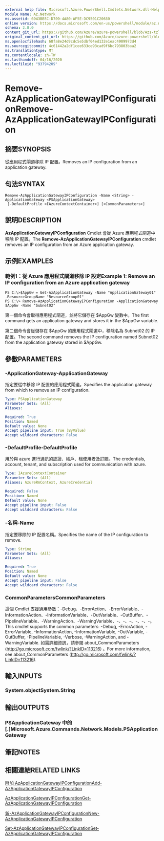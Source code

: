 ```yaml
---
external help file: Microsoft.Azure.PowerShell.Cmdlets.Network.dll-Help.xml
Module Name: Az.Network
ms.assetid: 6943BB5C-D709-4A80-AF5E-DC9501C20680
online version: https://docs.microsoft.com/en-us/powershell/module/az.network/remove-azapplicationgatewayipconfiguration
schema: 2.0.0
content_git_url: https://github.com/Azure/azure-powershell/blob/Azs-tzl/src/Network/Network/help/Remove-AzApplicationGatewayIPConfiguration.md
original_content_git_url: https://github.com/Azure/azure-powershell/blob/Azs-tzl/src/Network/Network/help/Remove-AzApplicationGatewayIPConfiguration.md
ms.openlocfilehash: 68fa8e24d9cdc5e5dbf04ed132e1eac4909973d4
ms.sourcegitcommit: 4c61442a2df1cee633ce93cad9f6bc793803baa2
ms.translationtype: MT
ms.contentlocale: zh-TW
ms.lasthandoff: 04/16/2020
ms.locfileid: "93794209"
---
```

# <span data-ttu-id="f001d-101">Remove-AzApplicationGatewayIPConfiguration</span><span class="sxs-lookup"><span data-stu-id="f001d-101">Remove-AzApplicationGatewayIPConfiguration</span></span>

## <span data-ttu-id="f001d-102">摘要</span><span class="sxs-lookup"><span data-stu-id="f001d-102">SYNOPSIS</span></span>
<span data-ttu-id="f001d-103">從應用程式閘道移除 IP 配置。</span><span class="sxs-lookup"><span data-stu-id="f001d-103">Removes an IP configuration from an application gateway.</span></span>

## <span data-ttu-id="f001d-104">句法</span><span class="sxs-lookup"><span data-stu-id="f001d-104">SYNTAX</span></span>

```
Remove-AzApplicationGatewayIPConfiguration -Name <String> -ApplicationGateway <PSApplicationGateway>
 [-DefaultProfile <IAzureContextContainer>] [<CommonParameters>]
```

## <span data-ttu-id="f001d-105">說明</span><span class="sxs-lookup"><span data-stu-id="f001d-105">DESCRIPTION</span></span>
<span data-ttu-id="f001d-106">**AzApplicationGatewayIPConfiguration** Cmdlet 會從 Azure 應用程式閘道中移除 IP 配置。</span><span class="sxs-lookup"><span data-stu-id="f001d-106">The **Remove-AzApplicationGatewayIPConfiguration** cmdlet removes an IP configuration from an Azure application gateway.</span></span>

## <span data-ttu-id="f001d-107">示例</span><span class="sxs-lookup"><span data-stu-id="f001d-107">EXAMPLES</span></span>

### <span data-ttu-id="f001d-108">範例1：從 Azure 應用程式閘道移除 IP 設定</span><span class="sxs-lookup"><span data-stu-id="f001d-108">Example 1: Remove an IP configuration from an Azure application gateway</span></span>
```
PS C:\>$AppGw = Get-AzApplicationGateway -Name "ApplicationGateway01" -ResourceGroupName "ResourceGroup01"
PS C:\> Remove-AzApplicationGatewayIPConfiguration -ApplicationGateway $AppGw -Name "Subnet02"
```

<span data-ttu-id="f001d-109">第一個命令會取得應用程式閘道，並將它儲存在 $AppGw 變數中。</span><span class="sxs-lookup"><span data-stu-id="f001d-109">The first command gets an application gateway and stores it in the $AppGw variable.</span></span>

<span data-ttu-id="f001d-110">第二個命令會從儲存在 $AppGw 的應用程式閘道中，移除名為 Subnet02 的 IP 配置。</span><span class="sxs-lookup"><span data-stu-id="f001d-110">The second command removes the IP configuration named Subnet02 from the application gateway stored in $AppGw.</span></span>

## <span data-ttu-id="f001d-111">參數</span><span class="sxs-lookup"><span data-stu-id="f001d-111">PARAMETERS</span></span>

### <span data-ttu-id="f001d-112">-ApplicationGateway</span><span class="sxs-lookup"><span data-stu-id="f001d-112">-ApplicationGateway</span></span>
<span data-ttu-id="f001d-113">指定要從中移除 IP 配置的應用程式閘道。</span><span class="sxs-lookup"><span data-stu-id="f001d-113">Specifies the application gateway from which to remove an IP configuration.</span></span>

```yaml
Type: PSApplicationGateway
Parameter Sets: (All)
Aliases: 

Required: True
Position: Named
Default value: None
Accept pipeline input: True (ByValue)
Accept wildcard characters: False
```

### <span data-ttu-id="f001d-114">-DefaultProfile</span><span class="sxs-lookup"><span data-stu-id="f001d-114">-DefaultProfile</span></span>
<span data-ttu-id="f001d-115">用於與 azure 進行通訊的認證、帳戶、租使用者及訂閱。</span><span class="sxs-lookup"><span data-stu-id="f001d-115">The credentials, account, tenant, and subscription used for communication with azure.</span></span>

```yaml
Type: IAzureContextContainer
Parameter Sets: (All)
Aliases: AzureRmContext, AzureCredential

Required: False
Position: Named
Default value: None
Accept pipeline input: False
Accept wildcard characters: False
```

### <span data-ttu-id="f001d-116">-名稱</span><span class="sxs-lookup"><span data-stu-id="f001d-116">-Name</span></span>
<span data-ttu-id="f001d-117">指定要移除的 IP 配置名稱。</span><span class="sxs-lookup"><span data-stu-id="f001d-117">Specifies the name of the IP configuration to remove.</span></span>

```yaml
Type: String
Parameter Sets: (All)
Aliases: 

Required: True
Position: Named
Default value: None
Accept pipeline input: False
Accept wildcard characters: False
```

### <span data-ttu-id="f001d-118">CommonParameters</span><span class="sxs-lookup"><span data-stu-id="f001d-118">CommonParameters</span></span>
<span data-ttu-id="f001d-119">這個 Cmdlet 支援通用參數：-Debug、-ErrorAction、-ErrorVariable、-InformationAction、-InformationVariable、-OutVariable、-OutBuffer、-PipelineVariable、-WarningAction、-WarningVariable、-、-、-、-、-、-。</span><span class="sxs-lookup"><span data-stu-id="f001d-119">This cmdlet supports the common parameters: -Debug, -ErrorAction, -ErrorVariable, -InformationAction, -InformationVariable, -OutVariable, -OutBuffer, -PipelineVariable, -Verbose, -WarningAction, and -WarningVariable.</span></span> <span data-ttu-id="f001d-120">如需詳細資訊，請參閱 about_CommonParameters (http://go.microsoft.com/fwlink/?LinkID=113216) 。</span><span class="sxs-lookup"><span data-stu-id="f001d-120">For more information, see about_CommonParameters (http://go.microsoft.com/fwlink/?LinkID=113216).</span></span>

## <span data-ttu-id="f001d-121">輸入</span><span class="sxs-lookup"><span data-stu-id="f001d-121">INPUTS</span></span>

### <span data-ttu-id="f001d-122">System.object</span><span class="sxs-lookup"><span data-stu-id="f001d-122">System.String</span></span>

## <span data-ttu-id="f001d-123">輸出</span><span class="sxs-lookup"><span data-stu-id="f001d-123">OUTPUTS</span></span>

### <span data-ttu-id="f001d-124">PSApplicationGateway 中的 [.]</span><span class="sxs-lookup"><span data-stu-id="f001d-124">Microsoft.Azure.Commands.Network.Models.PSApplicationGateway</span></span>

## <span data-ttu-id="f001d-125">筆記</span><span class="sxs-lookup"><span data-stu-id="f001d-125">NOTES</span></span>

## <span data-ttu-id="f001d-126">相關連結</span><span class="sxs-lookup"><span data-stu-id="f001d-126">RELATED LINKS</span></span>

[<span data-ttu-id="f001d-127">附加 AzApplicationGatewayIPConfiguration</span><span class="sxs-lookup"><span data-stu-id="f001d-127">Add-AzApplicationGatewayIPConfiguration</span></span>](./Add-AzApplicationGatewayIPConfiguration.md)

[<span data-ttu-id="f001d-128">AzApplicationGatewayIPConfiguration</span><span class="sxs-lookup"><span data-stu-id="f001d-128">Get-AzApplicationGatewayIPConfiguration</span></span>](./Get-AzApplicationGatewayIPConfiguration.md)

[<span data-ttu-id="f001d-129">新-AzApplicationGatewayIPConfiguration</span><span class="sxs-lookup"><span data-stu-id="f001d-129">New-AzApplicationGatewayIPConfiguration</span></span>](./New-AzApplicationGatewayIPConfiguration.md)

[<span data-ttu-id="f001d-130">Set-AzApplicationGatewayIPConfiguration</span><span class="sxs-lookup"><span data-stu-id="f001d-130">Set-AzApplicationGatewayIPConfiguration</span></span>](./Set-AzApplicationGatewayIPConfiguration.md)


